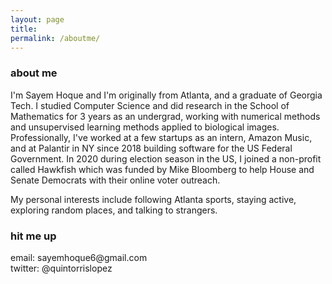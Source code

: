```yaml
---
layout: page
title:
permalink: /aboutme/
---
```

<body onload="start()">

<h3>
about me
</h3>

<p> I'm Sayem Hoque and I'm originally from Atlanta, and a graduate of Georgia Tech. I studied Computer Science and did research in the School of Mathematics for 3 years as an undergrad, working with numerical methods and unsupervised learning methods applied to biological images. Professionally, I've worked at a few startups as an intern, Amazon Music, and at Palantir in NY since 2018 building software for the US Federal Government. In 2020 during election season in the US, I joined a non-profit called Hawkfish which was funded by Mike Bloomberg to help House and Senate Democrats with their online voter outreach.
</p>
<p>
My personal interests include following Atlanta sports, staying active, exploring random places, and talking to strangers.
</p>

<h3>
hit me up
</h3>
<p>
email: sayemhoque6@gmail.com <br>
twitter: @quintorrislopez
</p>